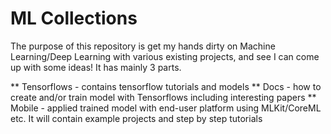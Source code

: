 # ML Collections
The purpose of this repository is get my hands dirty on Machine Learning/Deep Learning with various existing projects, and see I can come up with some ideas! It has mainly 3 parts.

** Tensorflows - contains tensorflow tutorials and models 
** Docs - how to create and/or train model with Tensorflows including interesting papers
** Mobile - applied trained model with end-user platform using MLKit/CoreML etc. It will contain example projects and step by step tutorials
